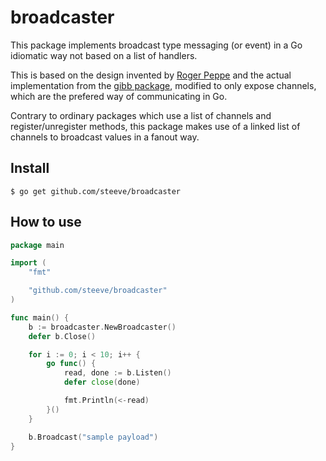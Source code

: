# broadcaster
This package implements broadcast type messaging (or event) in a Go idiomatic
way not based on a list of handlers.

This is based on the design invented by [Roger Peppe](https://rogpeppe.wordpress.com/2009/12/01/concurrent-idioms-1-broadcasting-values-in-go-with-linked-channels/)
and the actual implementation from the [gibb package](https://github.com/dagoof/gibb),
modified to only expose channels, which are the prefered way of communicating in Go.

Contrary to ordinary packages which use a list of channels and register/unregister methods,
this package makes use of a linked list of channels to broadcast values in a
fanout way.

## Install
```
$ go get github.com/steeve/broadcaster
```

## How to use
```go
package main

import (
    "fmt"

    "github.com/steeve/broadcaster"
)

func main() {
    b := broadcaster.NewBroadcaster()
    defer b.Close()

    for i := 0; i < 10; i++ {
        go func() {
            read, done := b.Listen()
            defer close(done)

            fmt.Println(<-read)
        }()
    }

    b.Broadcast("sample payload")
}
```
